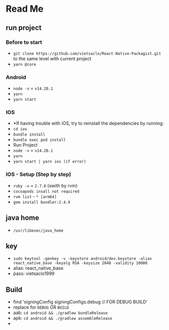 # Read Me

## run project

### Before to start
  - `git clone https://github.com/vietsaclo/React-Native-Packagist.git` to the same level with current project
  - `yarn @core`

### Android
  - `node -v` = `v14.20.1`
  - `yarn`
  - `yarn start`

### IOS
  - *If having trouble with iOS, try to reinstall the dependencies by running:
  - `cd ios`
  - `bundle install`
  - `bundle exec pod install`
  - Run Project
  - `node -v` = `v14.20.1`
  - `yarn`
  - `yarn start | yarn ios (if error)`

### IOS - Setup (Step by step)
  - `ruby -v` = `2.7.6` (swith by rvm)
  - `cocoapods insall not required`
  - `rvm list` - `* [arm64]`
  - `gem install bundler:2.4.9`

## java home
  - `/usr/libexec/java_home`
## key
  - `sudo keytool -genkey -v -keystore android/dev.keystore -alias react_native_base -keyalg RSA -keysize 2048 -validity 10000`
  - alias: react_native_base
  - pass: vietsaclo1999

## Build
  - find 'signingConfig signingConfigs.debug // FOR DEBUG BUILD' 
  - replace for `DEBUG` OR `BUILD`
  - aab: `cd android && ./gradlew bundleRelease`
  - apk: `cd android && ./gradlew assembleRelease`
  - 